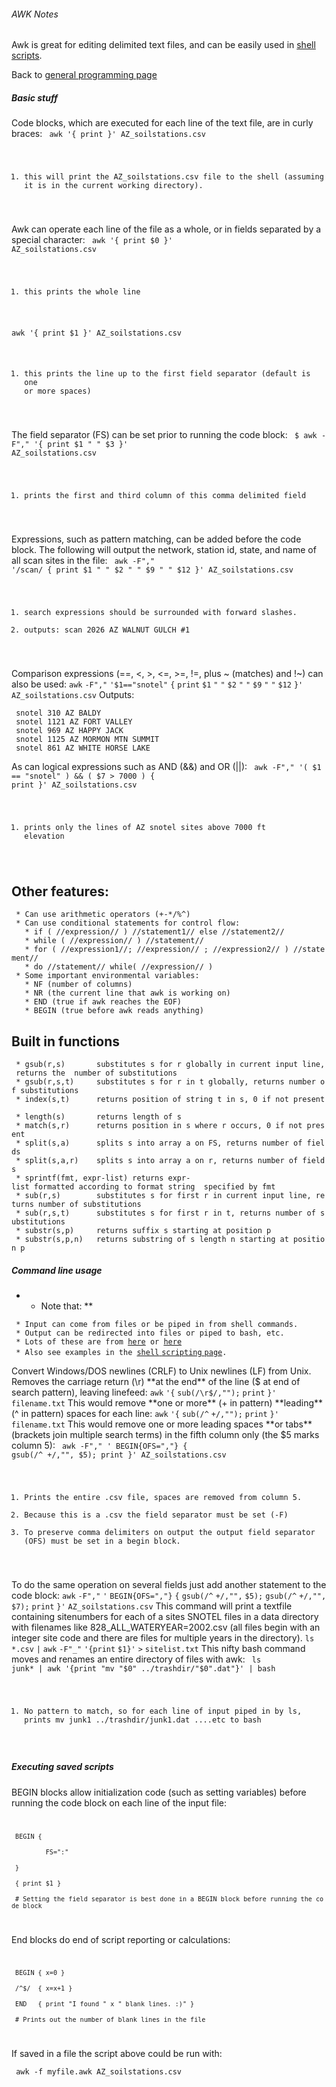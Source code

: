 ###### AWK Notes

Awk is great for editing delimited text files, and can be easily used in
[shell scripts](shellscripts "wikilink").

Back to [general programming page](procedures:programming "wikilink")

##### Basic stuff

Code blocks, which are executed for each line of the text file, are in
curly braces: <code awk> awk '{ print }' AZ\_soilstations.csv

1.  this will print the AZ\_soilstations.csv file to the shell (assuming
    it is in the current working directory).

</code> Awk can operate each line of the file as a whole, or in fields
separated by a special character: <code awk> awk '{ print \$0 }'
AZ\_soilstations.csv

1.  this prints the whole line

awk '{ print \$1 }' AZ\_soilstations.csv

1.  this prints the line up to the first field separator (default is one
    or more spaces)

</code> The field separator (FS) can be set prior to running the code
block: <code awk> \$ awk -F"," '{ print \$1 " " \$3 }'
AZ\_soilstations.csv

1.  prints the first and third column of this comma delimited field

</code> Expressions, such as pattern matching, can be added before the
code block. The following will output the network, station id, state,
and name of all scan sites in the file: <code awk> awk -F"," '/scan/ {
print \$1 " " \$2 " " \$9 " " \$12 }' AZ\_soilstations.csv

1.  search expressions should be surrounded with forward slashes.
2.  outputs: scan 2026 AZ WALNUT GULCH \#1

</code> Comparison expressions (==, &lt;, &gt;, &lt;=, &gt;=, !=, plus
\~ (matches) and !\~) can also be used: `awk` `-F","` `'$1=="snotel"`
`{` `print` `$1` `"` `"` `$2` `"` `"` `$9` `"` `"` `$12` `}'`
`AZ_soilstations.csv` Outputs:

` snotel 310 AZ BALDY`\
` snotel 1121 AZ FORT VALLEY`\
` snotel 969 AZ HAPPY JACK`\
` snotel 1125 AZ MORMON MTN SUMMIT`\
` snotel 861 AZ WHITE HORSE LAKE`

As can logical expressions such as AND (&&) and OR (||): <code awk> awk
-F"," '( \$1 == "snotel" ) && ( \$7 &gt; 7000 ) { print }'
AZ\_soilstations.csv

1.  prints only the lines of AZ snotel sites above 7000 ft elevation

</code>

Other features:
---------------

` * Can use arithmetic operators (+-*/%^)`\
` * Can use conditional statements for control flow:`\
`   * if ( //expression// ) //statement1// else //statement2//`\
`   * while ( //expression// ) //statement//`\
`   * for ( //expression1//; //expression// ; //expression2// ) //statement//`\
`   * do //statement// while( //expression// )`\
` * Some important environmental variables:`\
`   * NF (number of columns) `\
`   * NR (the current line that awk is working on)`\
`   * END (true if awk reaches the EOF)`\
`   * BEGIN (true before awk reads anything)`

Built in functions
------------------

` * gsub(r,s)       substitutes s for r globally in current input line, returns the  number of substitutions `\
` * gsub(r,s,t)     substitutes s for r in t globally, returns number of substitutions `\
` * index(s,t)      returns position of string t in s, 0 if not present `\
` * length(s)       returns length of s `\
` * match(s,r)      returns position in s where r occurs, 0 if not present `\
` * split(s,a)      splits s into array a on FS, returns number of fields `\
` * split(s,a,r)    splits s into array a on r, returns number of fields `\
` * sprintf(fmt, expr-list) returns expr-list formatted according to format string  specified by fmt `\
` * sub(r,s)        substitutes s for first r in current input line, returns number of substitutions `\
` * sub(r,s,t)      substitutes s for first r in t, returns number of substitutions `\
` * substr(s,p)     returns suffix s starting at position p `\
` * substr(s,p,n)   returns substring of s length n starting at position p `

##### Command line usage

-   -   Note that: \*\*

` * Input can come from files or be piped in from shell commands.`\
` * Output can be redirected into files or piped to bash, etc.`\
` * Lots of these are from `[`here`](http://www.catonmat.net/blog/awk-one-liners-explained-part-one/ "wikilink")` or `[`here`](http://www.catonmat.net/blog/awk-one-liners-explained-part-two/ "wikilink")\
` * Also see examples in the `[`shell` `scripting`
`page`](procedures:shellscripts "wikilink")`.`

Convert Windows/DOS newlines (CRLF) to Unix newlines (LF) from Unix.
Removes the carriage return (\\r) \*\*at the end\*\* of the line (\$ at
end of search pattern), leaving linefeed: `awk` `'{` `sub(/\r$/,"");`
`print` `}'` `filename.txt` This would remove \*\*one or more\*\* (+ in
pattern) \*\*leading\*\* (\^ in pattern) spaces for each line: `awk`
`'{` `sub(/^` `+/,"");` `print` `}'` `filename.txt` This would remove
one or more leading spaces \*\*or tabs\*\* (brackets join multiple
search terms) in the fifth column only (the \$5 marks column 5):
<code awk> awk -F"," ' BEGIN{OFS=","} { gsub(/\^ +/,"", \$5); print }'
AZ\_soilstations.csv

1.  Prints the entire .csv file, spaces are removed from column 5.
2.  Because this is a .csv the field separator must be set (-F)
3.  To preserve comma delimiters on output the output field
    separator (OFS) must be set in a begin block.

</code> To do the same operation on several fields just add another
statement to the code block: `awk` `-F","` `'` `BEGIN{OFS=","}` `{`
`gsub(/^` `+/,"",` `$5);` `gsub(/^` `+/,"",` `$7);` `print` `}'`
`AZ_soilstations.csv` This command will print a textfile containing
sitenumbers for each of a sites SNOTEL files in a data directory with
filenames like 828\_ALL\_WATERYEAR=2002.csv (all files begin with an
integer site code and there are files for multiple years in the
directory). `ls` `*.csv` `|` `awk` `-F"_"` `'{print` `$1}'` `>`
`sitelist.txt` This nifty bash command moves and renames an entire
directory of files with awk: <code bash> ls junk\* | awk '{print "mv
"\$0" ../trashdir/"\$0".dat"}' | bash

1.  No pattern to match, so for each line of input piped in by ls,
    prints mv junk1 ../trashdir/junk1.dat ....etc to bash

</code>

##### Executing saved scripts

BEGIN blocks allow initialization code (such as setting variables)
before running the code block on each line of the input file: <code awk>

` BEGIN { `\
`         FS=":" `\
` } `\
` { print $1 }`\
` # Setting the field separator is best done in a BEGIN block before running the code block`

</code> End blocks do end of script reporting or calculations:
<code awk>

` BEGIN { x=0 } `\
` /^$/  { x=x+1 } `\
` END   { print "I found " x " blank lines. :)" }`\
` # Prints out the number of blank lines in the file`

</code> If saved in a file the script above could be run with:

` awk -f myfile.awk AZ_soilstations.csv`
